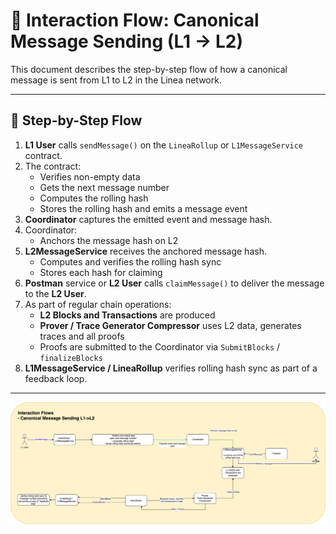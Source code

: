 
# 📩 Interaction Flow: Canonical Message Sending (L1 → L2)

This document describes the step-by-step flow of how a canonical message is sent from L1 to L2 in the Linea network.

---

## 🔄 Step-by-Step Flow

1. **L1 User** calls `sendMessage()` on the `LineaRollup` or `L1MessageService` contract.
2. The contract:
   - Verifies non-empty data
   - Gets the next message number
   - Computes the rolling hash
   - Stores the rolling hash and emits a message event
3. **Coordinator** captures the emitted event and message hash.
4. Coordinator:
   - Anchors the message hash on L2
5. **L2MessageService** receives the anchored message hash.
   - Computes and verifies the rolling hash sync
   - Stores each hash for claiming
6. **Postman** service or **L2 User** calls `claimMessage()` to deliver the message to the **L2 User**.
7. As part of regular chain operations:
   - **L2 Blocks and Transactions** are produced
   - **Prover / Trace Generator Compressor** uses L2 data, generates traces and all proofs
   - Proofs are submitted to the Coordinator via `SubmitBlocks` / `finalizeBlocks`
8. **L1MessageService / LineaRollup** verifies rolling hash sync as part of a feedback loop.

---

<img src="../diagrams/canonicalL1ToL2Messaging.png">


